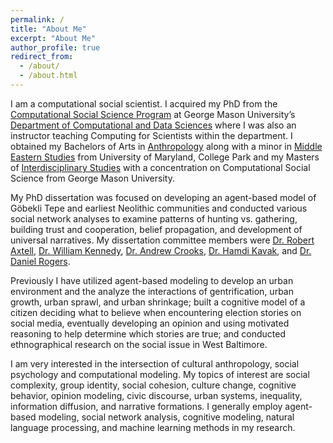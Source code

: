 ```yaml
---
permalink: /
title: "About Me"
excerpt: "About Me"
author_profile: true
redirect_from: 
  - /about/
  - /about.html
---
```


I am a computational social scientist. I acquired my PhD from the [Computational Social Science Program](https://science.gmu.edu/academics/departments-units/computational-data-sciences/computational-social-science-phd) at George Mason University’s [Department of Computational and Data Sciences](https://science.gmu.edu/academics/departments-units/computational-data-sciences) where I was also an instructor teaching Computing for Scientists within the department. I obtained my Bachelors of Arts in [Anthropology](https://anth.umd.edu/) along with a minor in [Middle Eastern Studies](http://history.umd.edu/undergraduate/programs/middleeast) from University of Maryland, College Park and my Masters of [Interdisciplinary Studies](https://mais.gmu.edu/programs/la-mais-isin-css) with a concentration on Computational Social Science from George Mason University.

My PhD dissertation was focused on developing an agent-based model of Göbekli Tepe and earliest Neolithic communities and conducted various social network analyses to examine patterns of hunting vs. gathering, building trust and cooperation, belief propagation, and development of universal narratives. My dissertation committee members were [Dr. Robert Axtell](http://css1.gmu.edu/~axtell/Rob/Home.html), [Dr. William Kennedy](http://www.mllab.com/), [Dr. Andrew Crooks](https://www.gisagents.org/p/about-gis-and-agent-based-modeling.html), [Dr. Hamdi Kavak](https://hamdikavak.com/), and [Dr. Daniel Rogers](https://profiles.si.edu/display/nRogersd6202005).

Previously I have utilized agent-based modeling to develop an urban environment and the analyze the interactions of gentrification, urban growth, urban sprawl, and urban shrinkage; built a cognitive model of a citizen deciding what to believe when encountering election stories on social media, eventually developing an opinion and using motivated reasoning to help determine which stories are true; and conducted ethnographical research on the social issue in West Baltimore. 

I am very interested in the intersection of cultural anthropology, social psychology and computational modeling. My topics of interest are social complexity, group identity, social cohesion, culture change, cognitive behavior, opinion modeling, civic discourse, urban systems, inequality, information diffusion, and narrative formations. I generally employ agent-based modeling, social network analysis, cognitive modeling, natural language processing, and machine learning methods in my research. 


<!--
Getting started
======
1. Register a GitHub account if you don't have one and confirm your e-mail (required!)
1. Fork [this repository](https://github.com/academicpages/academicpages.github.io) by clicking the "fork" button in the top right. 
1. Go to the repository's settings (rightmost item in the tabs that start with "Code", should be below "Unwatch"). Rename the repository "[your GitHub username].github.io", which will also be your website's URL.
1. Set site-wide configuration and create content & metadata (see below -- also see [this set of diffs](http://archive.is/3TPas) showing what files were changed to set up [an example site](https://getorg-testacct.github.io) for a user with the username "getorg-testacct")
1. Upload any files (like PDFs, .zip files, etc.) to the files/ directory. They will appear at https://[your GitHub username].github.io/files/example.pdf.  
1. Check status by going to the repository settings, in the "GitHub pages" section

Site-wide configuration
------
The main configuration file for the site is in the base directory in [_config.yml](https://github.com/academicpages/academicpages.github.io/blob/master/_config.yml), which defines the content in the sidebars and other site-wide features. You will need to replace the default variables with ones about yourself and your site's github repository. The configuration file for the top menu is in [_data/navigation.yml](https://github.com/academicpages/academicpages.github.io/blob/master/_data/navigation.yml). For example, if you don't have a portfolio or blog posts, you can remove those items from that navigation.yml file to remove them from the header. 

Create content & metadata
------
For site content, there is one markdown file for each type of content, which are stored in directories like _publications, _talks, _posts, _teaching, or _pages. For example, each talk is a markdown file in the [_talks directory](https://github.com/academicpages/academicpages.github.io/tree/master/_talks). At the top of each markdown file is structured data in YAML about the talk, which the theme will parse to do lots of cool stuff. The same structured data about a talk is used to generate the list of talks on the [Talks page](https://academicpages.github.io/talks), each [individual page](https://academicpages.github.io/talks/2012-03-01-talk-1) for specific talks, the talks section for the [CV page](https://academicpages.github.io/cv), and the [map of places you've given a talk](https://academicpages.github.io/talkmap.html) (if you run this [python file](https://github.com/academicpages/academicpages.github.io/blob/master/talkmap.py) or [Jupyter notebook](https://github.com/academicpages/academicpages.github.io/blob/master/talkmap.ipynb), which creates the HTML for the map based on the contents of the _talks directory).

--->